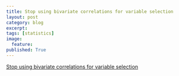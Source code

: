 ```yaml
---
title: Stop using bivariate correlations for variable selection
layout: post
category: blog
excerpt:
tags: [statistics]
image:
  feature:
published: True
---
```


[Stop using bivariate correlations for variable selection](http://jacobsimmering.com/2014/03/20/BivariateCorrelations/)